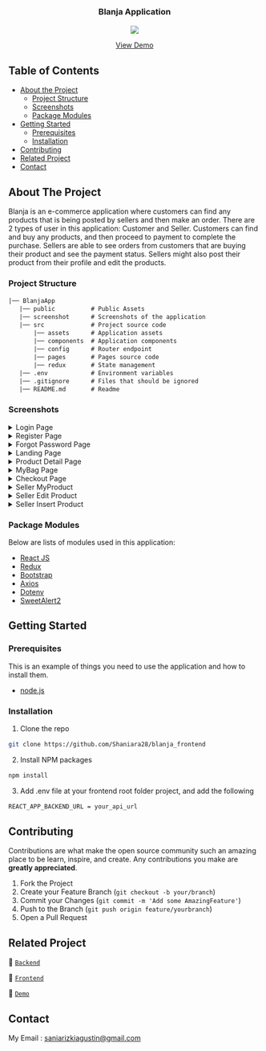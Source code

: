 <br />
<p align="center">

  <h3 align="center">Blanja Application</h3>
  <p align="center">
    <image align="center" width="200" src='/src/assets/img/Vector.png' />
  </p>
  <p align="center">
    <a href="#">View Demo</a>
  </p>
</p>

<!-- TABLE OF CONTENTS -->

## Table of Contents

- [About the Project](#about-the-project)
  - [Project Structure](#project-structure)
  - [Screenshots](#screenshots)
  - [Package Modules](#package-modules)
- [Getting Started](#getting-started)
  - [Prerequisites](#prerequisites)
  - [Installation](#installation)
- [Contributing](#contributing)
- [Related Project](#related-project)
- [Contact](#contact)

<!-- ABOUT THE PROJECT -->

## About The Project

Blanja is an e-commerce application where customers can find any products that is being posted by sellers and then make an order. There are 2 types of user in this application: Customer and Seller. Customers can find and buy any products, and then proceed to payment to complete the purchase. Sellers are able to see orders from customers that are buying their product and see the payment status. Sellers might also post their product from their profile and edit the products.

### Project Structure

```
|── BlanjaApp
   |── public          # Public Assets
   |── screenshot      # Screenshots of the application
   |── src             # Project source code
       |── assets      # Application assets
       |── components  # Application components
       |── config      # Router endpoint
       |── pages       # Pages source code
       |── redux       # State management
   |── .env            # Environment variables
   |── .gitignore      # Files that should be ignored
   |── README.md       # Readme
```

### Screenshots

<details>
  <summary>
    Login Page
  </summary>
<img src="screenshot/login.PNG" alt="login page" />
</details>

<details>
  <summary>
    Register Page
  </summary>
<img src="./screenshot/register.PNG" alt="register page" />
</details>

<details>
  <summary>
    Forgot Password Page
  </summary>
<img src="./screenshot/forgot.png" alt="forgot password page" />
</details>

<details>
  <summary>
    Landing Page
  </summary>
<img src="./screenshot/landing.png" alt="landing page" />
</details>

<details>
  <summary>
    Product Detail Page
  </summary>
<img src="./screenshot/detail.png" alt="product detail page" />
</details>

<details>
  <summary>
    MyBag Page
  </summary>
<img src="./screenshot/mybag.png" alt="mybag page" />
</details>

<details>
  <summary>
    Checkout Page
  </summary>
<img src="./screenshot/checkout.png" alt="checkout page" />
</details>

<details>
  <summary>
    Seller MyProduct
  </summary>
<img src="./screenshot/myproduct.png" alt="myproduct" />
</details>

<details>
  <summary>
    Seller Edit Product
  </summary>
<img src="./screenshot/editproduct.png" alt="update product" />
</details>

<details>
  <summary>
    Seller Insert Product
  </summary>
<img src="./screenshot/addproduct.png" alt="add product" />
</details>

### Package Modules

Below are lists of modules used in this application:

- [React JS](https://reactjs.org/)
- [Redux](https://redux.js.org/)
- [Bootstrap](https://getbootstrap.com/)
- [Axios](https://axios-http.com/)
- [Dotenv](https://www.npmjs.com/package/dotenv)
- [SweetAlert2](https://sweetalert2.github.io/)

<!-- GETTING STARTED -->

## Getting Started

### Prerequisites

This is an example of things you need to use the application and how to install them.

- [node.js](https://nodejs.org/en/download/)

### Installation

1. Clone the repo

```sh
git clone https://github.com/Shaniara28/blanja_frontend
```

2. Install NPM packages

```sh
npm install
```

3. Add .env file at your frontend root folder project, and add the following

```sh
REACT_APP_BACKEND_URL = your_api_url

```

<!-- CONTRIBUTING -->

## Contributing

Contributions are what make the open source community such an amazing place to be learn, inspire, and create. Any contributions you make are **greatly appreciated**.

1. Fork the Project
2. Create your Feature Branch (`git checkout -b your/branch`)
3. Commit your Changes (`git commit -m 'Add some AmazingFeature'`)
4. Push to the Branch (`git push origin feature/yourbranch`)
5. Open a Pull Request

<!-- Related Project -->

## Related Project

:rocket: [`Backend`](https://github.com/Shaniara28/Intermediate-Backend)

:rocket: [`Frontend`](https://github.com/Shaniara28/blanja_frontend)

:rocket: [`Demo`]()

<!-- CONTACT -->

## Contact

My Email : saniarizkiagustin@gmail.com
